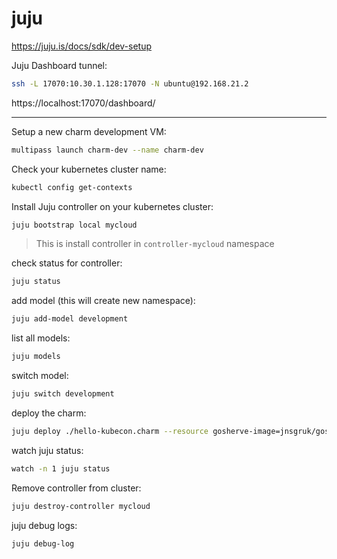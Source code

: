 # juju

https://juju.is/docs/sdk/dev-setup

Juju Dashboard tunnel:
```bash
ssh -L 17070:10.30.1.128:17070 -N ubuntu@192.168.21.2
```

https://localhost:17070/dashboard/

---

Setup a new charm development VM:
```bash
multipass launch charm-dev --name charm-dev
```

Check your kubernetes cluster name:
```bash
kubectl config get-contexts
```

Install Juju controller on your kubernetes cluster:
```bash
juju bootstrap local mycloud
```
> This is install controller in `controller-mycloud` namespace

check status for controller:
```bash
juju status
```

add model (this will create new namespace):
```bash
juju add-model development
```

list all models:
```bash
juju models
```

switch model:
```bash
juju switch development
```

deploy the charm:
```bash
juju deploy ./hello-kubecon.charm --resource gosherve-image=jnsgruk/gosherve
```

watch juju status:
```bash
watch -n 1 juju status
```


Remove controller from cluster:
```bash
juju destroy-controller mycloud
```

juju debug logs:
```bash
juju debug-log
```


